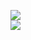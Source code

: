 [![](https://img.shields.io/badge/Made%20With-Github%20Spray-lightgrey.svg?style=for-the-badge&logo=github)](https://github.com/Annihil/github-spray#3478)  
[![](https://i.imgur.com/2DrTn0Z.gif)](https://github.com/Annihil/github-spray)